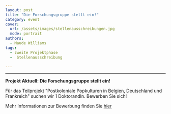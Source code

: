 ```yaml
---
layout: post
title: "Die Forschungsgruppe stellt ein!"
category: event
cover:
  url: /assets/images/stellenausschreibungen.jpg
  mode: portrait
authors:
  - Maude Williams
tags:
  - zweite Projektphase
  -  Stellenausschreibung

---
```

****

**Projekt Aktuell: Die Forschungsgruppe stellt ein!**

Für das Teilprojekt "Postkoloniale Popkulturen in Belgien, Deutschland und Frankreich" suchen wir 1 DoktorandIn. Bewerben Sie sich!

<!-- more -->

Mehr Informationen zur Bewerbung finden Sie [hier](https://www4.uni-jena.de/Universit%C3%A4t/Stellenmarkt/Wissenschaftliche+Besch%C3%A4ftigte/Wissenschaftliche_r+Mitarbeiter_in+%28m_w_d%29++im+Rahmen+des+Projekts+%E2%80%9EPostkoloniale+Popkulturen+in+Belgien_+Deutschland+und+Frankreich%E2%80%9C.html)
